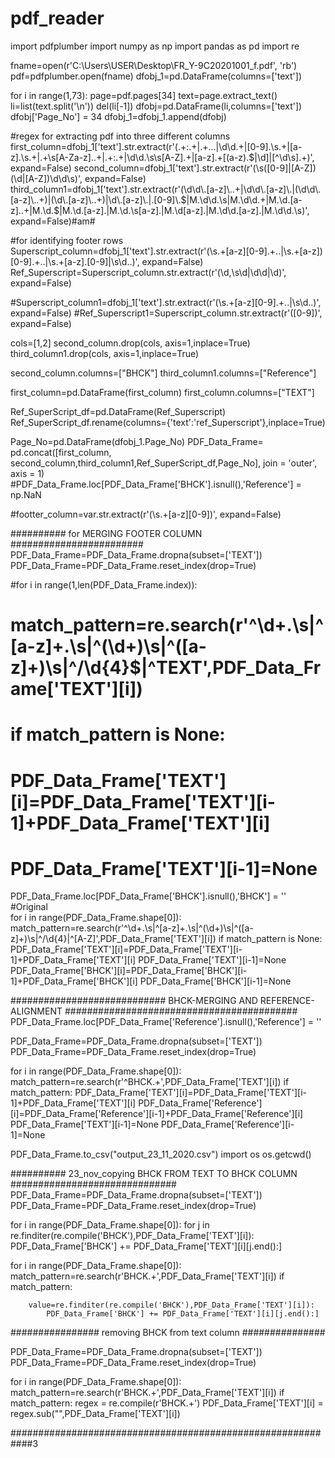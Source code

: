 # pdf_reader

import pdfplumber
import numpy as np
import pandas as pd
import re

fname=open(r'C:\Users\USER\Desktop\FR_Y-9C20201001_f.pdf', 'rb')
pdf=pdfplumber.open(fname)
dfobj_1=pd.DataFrame(columns=['text'])

for i in range(1,73):
    page=pdf.pages[34]
    text=page.extract_text()
    li=list(text.split('\n'))
    del(li[-1])
    dfobj=pd.DataFrame(li,columns=['text'])
    dfobj['Page_No'] = 34
    dfobj_1=dfobj_1.append(dfobj)



#regex for extracting pdf into three different columns
first_column=dfobj_1['text'].str.extract(r'(.+:.+|.+\.\.\.|\d\d.+|[0-9]\.\s.+|[a-z]\.\s.+|.+\s[A-Za-z]\..+|.+:.+|\d\d\.\s\s[A-Z].+|[a-z].+[(a-z).$|\d]|[^\d\s].+)', expand=False)
second_column=dfobj_1['text'].str.extract(r'(\s([0-9]|[A-Z])(\d|[A-Z])\d\d\s)', expand=False)
third_column1=dfobj_1['text'].str.extract(r'(\d\d\.[a-z]\..+|\d\d\.[a-z]\.|(\d\d\.[a-z]\..+)|(\d\.[a-z]\..+)|\d\.[a-z]\.|.[0-9]\.$|M\.\d\d\.\s|M\.\d\d.+|M\.\d\.[a-z]\..+|M\.\d\.$|M\.\d\.[a-z]\.|M\.\d\.\s[a-z]\.|M\.\d[a-z]\.|M\.\d\d\.[a-z]\.|M\.\d\d\.\s)', expand=False)#am#

#for identifying footer rows
Superscript_column=dfobj_1['text'].str.extract(r'(\s.+[a-z][0-9].+\.\.|\s.+[a-z]\)[0-9].+\.\.|\s.+[a-z]\.[0-9]|\s\d\.\.)', expand=False)
Ref_Superscript=Superscript_column.str.extract(r'(\d\,\s\d|\d\d|\d)', expand=False)





#Superscript_column1=dfobj_1['text'].str.extract(r'(\s.+[a-z][0-9].+\.\.|\s\d\.\.)', expand=False)
#Ref_Superscript1=Superscript_column.str.extract(r'([0-9])', expand=False)



cols=[1,2]
second_column.drop(cols, axis=1,inplace=True)
third_column1.drop(cols, axis=1,inplace=True)

second_column.columns=["BHCK"]
third_column1.columns=["Reference"]

first_column=pd.DataFrame(first_column)
first_column.columns=["TEXT"]

Ref_SuperScript_df=pd.DataFrame(Ref_Superscript) 
Ref_SuperScript_df.rename(columns={'text':'ref_Superscript'},inplace=True)

Page_No=pd.DataFrame(dfobj_1.Page_No)
PDF_Data_Frame= pd.concat([first_column, second_column,third_column1,Ref_SuperScript_df,Page_No], join = 'outer', axis = 1)
#PDF_Data_Frame.loc[PDF_Data_Frame['BHCK'].isnull(),'Reference'] = np.NaN

#footter_column=var.str.extract(r'(\s.+[a-z][0-9])', expand=False)


##########    for MERGING FOOTER COLUMN   ########################
PDF_Data_Frame=PDF_Data_Frame.dropna(subset=['TEXT'])
PDF_Data_Frame=PDF_Data_Frame.reset_index(drop=True)



#for i in range(1,len(PDF_Data_Frame.index)):
#    match_pattern=re.search(r'^\d+\.\s|^[a-z]+\.\s|^\(\d+\)\s|^\([a-z]+\)\s|^\/\d{4}$|^TEXT',PDF_Data_Frame['TEXT'][i])
#    if match_pattern is None:
#        PDF_Data_Frame['TEXT'][i]=PDF_Data_Frame['TEXT'][i-1]+PDF_Data_Frame['TEXT'][i]
#        PDF_Data_Frame['TEXT'][i-1]=None
PDF_Data_Frame.loc[PDF_Data_Frame['BHCK'].isnull(),'BHCK'] = ''
    #Original      
for i in range(PDF_Data_Frame.shape[0]):
    match_pattern=re.search(r'^\d+\.\s|^[a-z]+\.\s|^\(\d+\)\s|^\([a-z]+\)\s|^\/\d{4}|^[A-Z]',PDF_Data_Frame['TEXT'][i])
    if match_pattern is None:
        PDF_Data_Frame['TEXT'][i]=PDF_Data_Frame['TEXT'][i-1]+PDF_Data_Frame['TEXT'][i]
        PDF_Data_Frame['TEXT'][i-1]=None
        PDF_Data_Frame['BHCK'][i]=PDF_Data_Frame['BHCK'][i-1]+PDF_Data_Frame['BHCK'][i]
        PDF_Data_Frame['BHCK'][i-1]=None
        
############################    BHCK-MERGING AND REFERENCE-ALIGNMENT      ##########################################
PDF_Data_Frame.loc[PDF_Data_Frame['Reference'].isnull(),'Reference'] = ''

PDF_Data_Frame=PDF_Data_Frame.dropna(subset=['TEXT'])
PDF_Data_Frame=PDF_Data_Frame.reset_index(drop=True)


for i in range(PDF_Data_Frame.shape[0]):
    match_pattern=re.search(r'^BHCK.+',PDF_Data_Frame['TEXT'][i])
    if match_pattern:
        PDF_Data_Frame['TEXT'][i]=PDF_Data_Frame['TEXT'][i-1]+PDF_Data_Frame['TEXT'][i]
        PDF_Data_Frame['Reference'][i]=PDF_Data_Frame['Reference'][i-1]+PDF_Data_Frame['Reference'][i]
        PDF_Data_Frame['TEXT'][i-1]=None
        PDF_Data_Frame['Reference'][i-1]=None

PDF_Data_Frame.to_csv("output_23_11_2020.csv")
import os
os.getcwd()
        
        
##########    23_nov_copying BHCK FROM TEXT TO BHCK COLUMN      ##############################
PDF_Data_Frame=PDF_Data_Frame.dropna(subset=['TEXT'])
PDF_Data_Frame=PDF_Data_Frame.reset_index(drop=True)

for i in range(PDF_Data_Frame.shape[0]):
    for j in re.finditer(re.compile('BHCK'),PDF_Data_Frame['TEXT'][i]):
        PDF_Data_Frame['BHCK'] += PDF_Data_Frame['TEXT'][i][j.end():]
       
for i in range(PDF_Data_Frame.shape[0]):
    match_pattern=re.search(r'BHCK.+',PDF_Data_Frame['TEXT'][i])
    if match_pattern:
        
        value=re.finditer(re.compile('BHCK'),PDF_Data_Frame['TEXT'][i]):
            PDF_Data_Frame['BHCK'] += PDF_Data_Frame['TEXT'][i][j.end():]
        

################         removing BHCK from text column           ###############

PDF_Data_Frame=PDF_Data_Frame.dropna(subset=['TEXT'])
PDF_Data_Frame=PDF_Data_Frame.reset_index(drop=True)

for i in range(PDF_Data_Frame.shape[0]):
    match_pattern=re.search(r'BHCK.+',PDF_Data_Frame['TEXT'][i])
    if match_pattern:
        regex = re.compile(r'BHCK.+')
        PDF_Data_Frame['TEXT'][i] = regex.sub("",PDF_Data_Frame['TEXT'][i])
        
############################################################3
        

        
